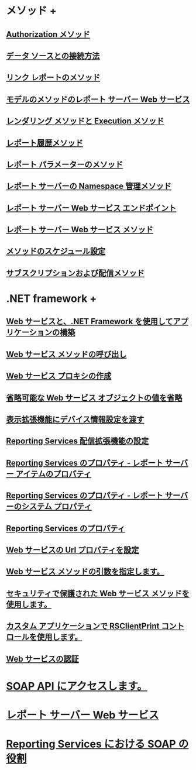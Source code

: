 
# メソッド +
## [Authorization メソッド](./methods/authorization-methods.md?toc=%2fsql%2freporting-services%2freport-server-web-service%2fmethods%2ftoc.json)
## [データ ソースとの接続方法](./methods/data-sources-and-connection-methods.md?toc=%2fsql%2freporting-services%2freport-server-web-service%2fmethods%2ftoc.json)
## [リンク レポートのメソッド](./methods/linked-reports-methods.md?toc=%2fsql%2freporting-services%2freport-server-web-service%2fmethods%2ftoc.json)
## [モデルのメソッドのレポート サーバー Web サービス](./methods/model-methods-report-server-web-service.md?toc=%2fsql%2freporting-services%2freport-server-web-service%2fmethods%2ftoc.json)
## [レンダリング メソッドと Execution メソッド](./methods/rendering-and-execution-methods.md?toc=%2fsql%2freporting-services%2freport-server-web-service%2fmethods%2ftoc.json)
## [レポート履歴メソッド](./methods/report-history-methods.md?toc=%2fsql%2freporting-services%2freport-server-web-service%2fmethods%2ftoc.json)
## [レポート パラメーターのメソッド](./methods/report-parameters-methods.md?toc=%2fsql%2freporting-services%2freport-server-web-service%2fmethods%2ftoc.json)
## [レポート サーバーの Namespace 管理メソッド](./methods/report-server-namespace-management-methods.md?toc=%2fsql%2freporting-services%2freport-server-web-service%2fmethods%2ftoc.json)
## [レポート サーバー Web サービス エンドポイント](./methods/report-server-web-service-endpoints.md?toc=%2fsql%2freporting-services%2freport-server-web-service%2fmethods%2ftoc.json)
## [レポート サーバー Web サービス メソッド](./methods/report-server-web-service-methods.md?toc=%2fsql%2freporting-services%2freport-server-web-service%2fmethods%2ftoc.json)
## [メソッドのスケジュール設定](./methods/scheduling-methods.md?toc=%2fsql%2freporting-services%2freport-server-web-service%2fmethods%2ftoc.json)
## [サブスクリプションおよび配信メソッド](./methods/subscription-and-delivery-methods.md?toc=%2fsql%2freporting-services%2freport-server-web-service%2fmethods%2ftoc.json)


# .NET framework +
## [Web サービスと、.NET Framework を使用してアプリケーションの構築](./net-framework/building-applications-using-the-web-service-and-the-net-framework.md?toc=%2fsql%2freporting-services%2freport-server-web-service%2fnet-framework%2ftoc.json)
## [Web サービス メソッドの呼び出し](./net-framework/calling-web-service-methods.md?toc=%2fsql%2freporting-services%2freport-server-web-service%2fnet-framework%2ftoc.json)
## [Web サービス プロキシの作成](./net-framework/creating-the-web-service-proxy.md?toc=%2fsql%2freporting-services%2freport-server-web-service%2fnet-framework%2ftoc.json)
## [省略可能な Web サービス オブジェクトの値を省略](./net-framework/omitting-values-for-optional-web-service-objects.md?toc=%2fsql%2freporting-services%2freport-server-web-service%2fnet-framework%2ftoc.json)
## [表示拡張機能にデバイス情報設定を渡す](./net-framework/passing-device-information-settings-to-rendering-extensions.md?toc=%2fsql%2freporting-services%2freport-server-web-service%2fnet-framework%2ftoc.json)
## [Reporting Services 配信拡張機能の設定](./net-framework/reporting-services-delivery-extension-settings.md?toc=%2fsql%2freporting-services%2freport-server-web-service%2fnet-framework%2ftoc.json)
## [Reporting Services のプロパティ - レポート サーバー アイテムのプロパティ](./net-framework/reporting-services-properties-report-server-item-properties.md?toc=%2fsql%2freporting-services%2freport-server-web-service%2fnet-framework%2ftoc.json)
## [Reporting Services のプロパティ - レポート サーバーのシステム プロパティ](./net-framework/reporting-services-properties-report-server-system-properties.md?toc=%2fsql%2freporting-services%2freport-server-web-service%2fnet-framework%2ftoc.json)
## [Reporting Services のプロパティ](./net-framework/reporting-services-properties.md?toc=%2fsql%2freporting-services%2freport-server-web-service%2fnet-framework%2ftoc.json)
## [Web サービスの Url プロパティを設定](./net-framework/setting-the-url-property-of-the-web-service.md?toc=%2fsql%2freporting-services%2freport-server-web-service%2fnet-framework%2ftoc.json)
## [Web サービス メソッドの引数を指定します。](./net-framework/supplying-web-service-method-arguments.md?toc=%2fsql%2freporting-services%2freport-server-web-service%2fnet-framework%2ftoc.json)
## [セキュリティで保護された Web サービス メソッドを使用します。](./net-framework/using-secure-web-service-methods.md?toc=%2fsql%2freporting-services%2freport-server-web-service%2fnet-framework%2ftoc.json)
## [カスタム アプリケーションで RSClientPrint コントロールを使用します。](./net-framework/using-the-rsclientprint-control-in-custom-applications.md?toc=%2fsql%2freporting-services%2freport-server-web-service%2fnet-framework%2ftoc.json)
## [Web サービスの認証](./net-framework/web-service-authentication.md?toc=%2fsql%2freporting-services%2freport-server-web-service%2fnet-framework%2ftoc.json)


# [SOAP API にアクセスします。](accessing-the-soap-api.md)
# [レポート サーバー Web サービス](report-server-web-service.md)
# [Reporting Services における SOAP の役割](the-role-of-soap-in-reporting-services.md)
